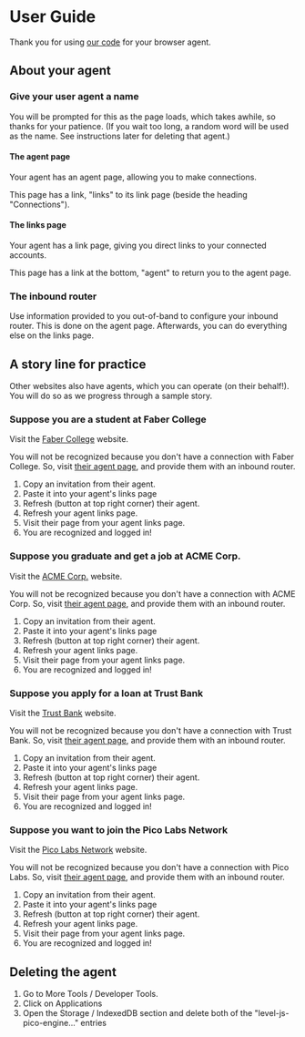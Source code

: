 # User Guide

Thank you for using [our code](https://b1conrad.github.io/browser-agent/spa.html) for your browser agent.

## About your agent

### Give your user agent a name

You will be prompted for this as the page loads, which takes awhile, so thanks for your patience.
(If you wait too long, a random word will be used as the name. See instructions later for deleting that agent.)

#### The agent page

Your agent has an agent page, allowing you to make connections.

This page has a link, "links" to its link page (beside the heading "Connections").

#### The links page

Your agent has a link page, giving you direct links to your connected accounts.

This page has a link at the bottom, "agent" to return you to the agent page.

### The inbound router

Use information provided to you out-of-band to configure your inbound router.
This is done on the agent page.
Afterwards, you can do everything else on the links page.

## A story line for practice

Other websites also have agents, which you can operate (on their behalf!).
You will do so as we progress through a sample story.

### Suppose you are a student at Faber College

Visit the [Faber College](https://faber.bruceatbyu.com) website.

You will not be recognized because you don't have a connection with Faber College.
So, visit [their agent page](https://faber.bruceatbyu.com/agent.html), and provide them with an inbound router.

1. Copy an invitation from their agent.
2. Paste it into your agent's links page
3. Refresh (button at top right corner) their agent.
4. Refresh your agent links page.
5. Visit their page from your agent links page.
6. You are recognized and logged in!

### Suppose you graduate and get a job at ACME Corp.

Visit the [ACME Corp.](https://acme.bruceatbyu.com) website.

You will not be recognized because you don't have a connection with ACME Corp.
So, visit [their agent page](https://acme.bruceatbyu.com/agent.html), and provide them with an inbound router.

1. Copy an invitation from their agent.
2. Paste it into your agent's links page
3. Refresh (button at top right corner) their agent.
4. Refresh your agent links page.
5. Visit their page from your agent links page.
6. You are recognized and logged in!

### Suppose you apply for a loan at Trust Bank

Visit the [Trust Bank](https://trust.bruceatbyu.com) website.

You will not be recognized because you don't have a connection with Trust Bank.
So, visit [their agent page](https://trust.bruceatbyu.com/agent.html), and provide them with an inbound router.

1. Copy an invitation from their agent.
2. Paste it into your agent's links page
3. Refresh (button at top right corner) their agent.
4. Refresh your agent links page.
5. Visit their page from your agent links page.
6. You are recognized and logged in!

### Suppose you want to join the Pico Labs Network

Visit the [Pico Labs Network](https://picolabs.bruceatbyu.com) website.

You will not be recognized because you don't have a connection with Pico Labs.
So, visit [their agent page](https://picolabs.bruceatbyu.com/agent.html), and provide them with an inbound router.

1. Copy an invitation from their agent.
2. Paste it into your agent's links page
3. Refresh (button at top right corner) their agent.
4. Refresh your agent links page.
5. Visit their page from your agent links page.
6. You are recognized and logged in!

## Deleting the agent

1. Go to More Tools / Developer Tools.
2. Click on Applications
3. Open the Storage / IndexedDB section and delete both of the "level-js-pico-engine..." entries

